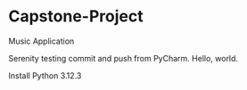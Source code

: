 # Capstone-Project
Music Application

Serenity testing commit and push from PyCharm. Hello, world.

Install Python 3.12.3